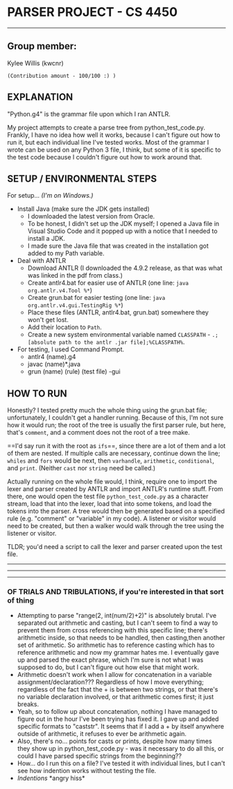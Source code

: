 # PARSER PROJECT - CS 4450

---

## Group member: 
  Kylee Willis (kwcnr)
  
    (Contribution amount - 100/100 :) )
    
## EXPLANATION
"Python.g4" is the grammar file upon which I ran ANTLR.
  
My project attempts to create a parse tree from python_test_code.py. Frankly, I have no idea how well it works, because I can't figure out how to run it, but each individual line I've tested works. Most of the grammar I wrote can be used on any Python 3 file, I think, but some of it is specific to the test code because I couldn't figure out how to work around that.
  

## SETUP / ENVIRONMENTAL STEPS
For setup... *(I'm on Windows.)*
- Install Java (make sure the JDK gets installed)
  - I downloaded the latest version from Oracle.
  - To be honest, I didn't set up the JDK myself; I opened a Java file in Visual Studio Code and it popped up with a notice that I needed to install a JDK.
  - I made sure the Java file that was created in the installation got added to my Path variable.
- Deal with ANTLR
  - Download ANTLR (I downloaded the 4.9.2 release, as that was what was linked in the pdf from class.)
  - Create antlr4.bat for easier use of ANTLR (one line: `java org.antlr.v4.Tool %*`)
  - Create grun.bat for easier testing (one line: `java org.antlr.v4.gui.TestingRig %*`)
  - Place these files (ANTLR, antlr4.bat, grun.bat) somewhere they won't get lost.
  - Add their location to `Path`.
  - Create a new system environmental variable named `CLASSPATH` - `.;[absolute path to the antlr .jar file];%CLASSPATH%`.
- For testing, I used Command Prompt.
  - antlr4 (name).g4
  - javac (name)*.java
  - grun (name) (rule) (test file) -gui

## HOW TO RUN
Honestly? I tested pretty much the whole thing using the grun.bat file; unfortunately, I couldn't get a handler running. Because of this, I'm not sure how it would run; the root of the tree is usually the first parser rule, but here, that's `comment`, and a comment does not the root of a tree make.

==I'd say run it with the root as `ifs`==, since there are a lot of them and a lot of them are nested. If multiple calls are necessary, continue down the line; `whiles` and `fors` would be next, then `varhandle`, `arithmetic`, `conditional`, and `print`. (Neither `cast` nor `string` need be called.)



Actually running on the whole file would, I think, require one to import the lexer and parser created by ANTLR and import ANTLR's runtime stuff. From there, one would open the test file `python_test_code.py` as a character stream, load that into the lexer, load that into some tokens, and load the tokens into the parser. A tree would then be generated based on a specified rule (e.g. "comment" or "variable" in my code). A listener or visitor would need to be created, but then a walker would walk through the tree using the listener or visitor.

TLDR; you'd need a script to call the lexer and parser created upon the test file.

---
---
---

### OF TRIALS AND TRIBULATIONS, if you're interested in that sort of thing
- Attempting to parse "range(2, int(num/2)+2)" is absolutely brutal. I've separated out arithmetic and casting, but I can't seem to find a way to prevent them from cross referencing with this specific line; there's arithmetic inside, so that needs to be handled, then casting,then another set of arithmetic. So arithmetic has to reference casting which has to reference arithmetic and now my grammar hates me. I eventually gave up and parsed the exact phrase, which I'm sure is not what I was supposed to do, but I can't figure out how else that might work.
- Arithmetic doesn't work when I allow for concatenation in a variable assignment/declaration??? Regardless of how I move everything; regardless of the fact that the + is between two strings, or that there's no variable declaration involved, or that arithmetic comes first; it just breaks.
- Yeah, so to follow up about concatenation, nothing I have managed to figure out in the hour I've been trying has fixed it. I gave up and added specific formats to "caststr". It seems that if I add a + by itself anywhere outside of arithmetic, it refuses to ever be arithmetic again.
- Also, there's no... points for casts or prints, despite how many times they show up in python_test_code.py - was it necessary to do all this, or could I have parsed specific strings from the beginning??
- How... do I run this on a file? I've tested it with individual lines, but I can't see how indention works without testing the file.
- *Indentions* \*angry hiss\*
